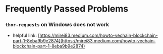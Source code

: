 # Frequently Passed Problems

### `thor-requests` on Windows does not work

* helpful link: [https://mirei83.medium.com/howto-vechain-blockchain-part-1-8eba9b9e2874](https://mirei83.medium.com/howto-vechain-blockchain-part-1-8eba9b9e2874)
